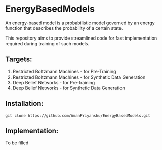 # EnergyBasedModels
An energy-based model is a probabilistic model governed by an energy function that describes the probability of a certain state. 

This repository aims to provide streamlined code for fast implementation required during training of such models.

## Targets:

1. Restricted Boltzmann Machines - for Pre-Training
2. Restricted Boltzmann Machines - for Synthetic Data Generation
2. Deep Belief Networks - for Pre-training
3. Deep Belief Networks - for Synthetic Data Generation

## Installation:

`git clone https://github.com/AmanPriyanshu/EnergyBasedModels.git`

## Implementation:

To be filled

